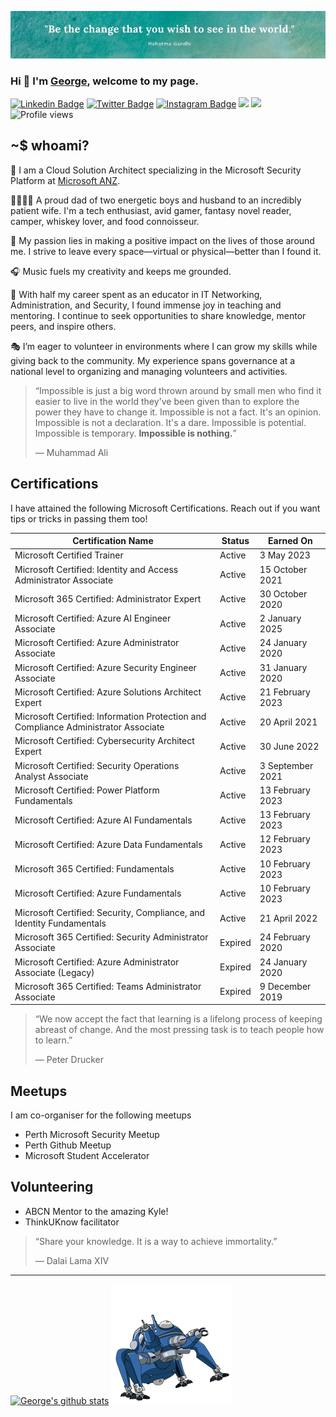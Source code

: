 ![](https://github.com/anothergeorgecoldham/anothergeorgecoldham/blob/main/images/header.jpg)
### Hi :beers: I'm [George](https://github.com/anothergeorgecoldham), welcome to my page.

[![Linkedin Badge](https://img.shields.io/badge/-LinkedIn-0e76a8?style=flat-square&logo=Linkedin&logoColor=white)](https://linkedin.com/in/georgecoldham)
[![Twitter Badge](https://img.shields.io/badge/-Twitter-00acee?style=flat-square&logo=Twitter&logoColor=white)](https://twitter.com/georgecoldham)
[![Instagram Badge](https://img.shields.io/badge/-Instagram-e4405f?style=flat-square&logo=Instagram&logoColor=white)](https://instagram.com/gcoldham/)
![](https://img.shields.io/github/last-commit/anothergeorgecoldham/anothergeorgecoldham?&style=flat-square)
![](https://img.shields.io/github/followers/anothergeorgecoldham?label=Follow&style=flat-square)
![Profile views](https://gpvc.arturio.dev/anothergeorgecoldham)
## ~$ whoami?
:office: I am a Cloud Solution Architect specializing in the Microsoft Security Platform at [Microsoft ANZ](https://www.microsoft.com).

:family_man_woman_boy_boy: A proud dad of two energetic boys and husband to an incredibly patient wife. I'm a tech enthusiast, avid gamer, fantasy novel reader, camper, whiskey lover, and food connoisseur.

:yellow_heart: My passion lies in making a positive impact on the lives of those around me. I strive to leave every space—virtual or physical—better than I found it.

:headphones: Music fuels my creativity and keeps me grounded.

:pray: With half my career spent as an educator in IT Networking, Administration, and Security, I found immense joy in teaching and mentoring. I continue to seek opportunities to share knowledge, mentor peers, and inspire others.

:performing_arts: I’m eager to volunteer in environments where I can grow my skills while giving back to the community. My experience spans governance at a national level to organizing and managing volunteers and activities.

>“Impossible is just a big word thrown around by small men who find it easier to live in the world they've been given than to explore the power they have to change it. Impossible is not a fact. It's an opinion. Impossible is not a declaration. It's a dare. Impossible is potential. Impossible is temporary. **Impossible is nothing.**”
>
>― Muhammad Ali

## Certifications

I have attained the following Microsoft Certifications.  Reach out if you want tips or tricks in passing them too!

| **Certification Name**                                                                 | **Status**   | **Earned On**       |
|-----------------------------------------------------------------------------------|----------|-----------------|
| Microsoft Certified Trainer                                                                           | Active   | 3 May 2023      |
| Microsoft Certified: Identity and Access Administrator Associate                 | Active   | 15 October 2021 |
| Microsoft 365 Certified: Administrator Expert                                    | Active   | 30 October 2020 |
| Microsoft Certified: Azure AI Engineer Associate                                 | Active   | 2 January 2025  |
| Microsoft Certified: Azure Administrator Associate                               | Active   | 24 January 2020 |
| Microsoft Certified: Azure Security Engineer Associate                           | Active   | 31 January 2020 |
| Microsoft Certified: Azure Solutions Architect Expert                            | Active   | 21 February 2023 |
| Microsoft Certified: Information Protection and Compliance Administrator Associate| Active   | 20 April 2021   |
| Microsoft Certified: Cybersecurity Architect Expert                              | Active   | 30 June 2022    |
| Microsoft Certified: Security Operations Analyst Associate                       | Active   | 3 September 2021|
| Microsoft Certified: Power Platform Fundamentals                                 | Active   | 13 February 2023|
| Microsoft Certified: Azure AI Fundamentals                                       | Active   | 13 February 2023|
| Microsoft Certified: Azure Data Fundamentals                                     | Active   | 12 February 2023|
| Microsoft 365 Certified: Fundamentals                                            | Active   | 10 February 2023|
| Microsoft Certified: Azure Fundamentals                                          | Active   | 10 February 2023|
| Microsoft Certified: Security, Compliance, and Identity Fundamentals             | Active   | 21 April 2022   |
| Microsoft 365 Certified: Security Administrator Associate                        | Expired  | 24 February 2020|
| Microsoft Certified: Azure Administrator Associate (Legacy)                      | Expired  | 24 January 2020 |
| Microsoft 365 Certified: Teams Administrator Associate                           | Expired  | 9 December 2019 |

>“We now accept the fact that learning is a lifelong process of keeping abreast of change. And the most pressing task is to teach people how to learn.”
>
>― Peter Drucker

## Meetups

I am co-organiser for the following meetups

- Perth Microsoft Security Meetup
- Perth Github Meetup
- Microsoft Student Accelerator

## Volunteering

- ABCN Mentor to the amazing Kyle!
- ThinkUKnow facilitator


>“Share your knowledge. It is a way to achieve immortality.” 
>
>― Dalai Lama XIV

--- 
[![George's github stats](https://github-readme-stats.vercel.app/api?username=anothergeorgecoldham&show_icons=true&theme=default&disable_animations=false)](https://github.com/anuraghazra/github-readme-stats)
     ![](https://github.com/anothergeorgecoldham/anothergeorgecoldham/blob/main/images/1608323561.gif)
